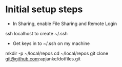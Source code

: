 #  Initial setup steps

- In Sharing, enable File Sharing and Remote Login

ssh localhost to create ~/.ssh

- Get keys in to ~/.ssh on my machine

mkdir -p ~/local/repos
cd ~/local/repos
git clone git@github.com:apjanke/dotfiles.git

